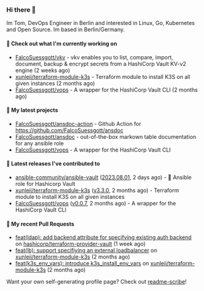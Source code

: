 ### Hi there 👋

Im Tom, DevOps Engineer in Berlin and interested in Linux, Go, Kubernetes and Open Source.
Im based in Berlin/Germany.

#### 👷 Check out what I'm currently working on

- [FalcoSuessgott/vkv](https://github.com/FalcoSuessgott/vkv) - vkv enables you to list, compare, import, document, backup &amp; encrypt secrets from a HashiCorp Vault KV-v2 engine (2 weeks ago)
- [xunleii/terraform-module-k3s](https://github.com/xunleii/terraform-module-k3s) - Terraform module to install K3S on all given instances (2 months ago)
- [FalcoSuessgott/vops](https://github.com/FalcoSuessgott/vops) - A wrapper for the HashiCorp Vault CLI (2 months ago)

#### 🌱 My latest projects

- [FalcoSuessgott/ansdoc-action](https://github.com/FalcoSuessgott/ansdoc-action) - Github Action for https://github.com/FalcoSuessgott/ansdoc
- [FalcoSuessgott/ansdoc](https://github.com/FalcoSuessgott/ansdoc) - out-of-the-box markown table documentation for any ansible role
- [FalcoSuessgott/vops](https://github.com/FalcoSuessgott/vops) - A wrapper for the HashiCorp Vault CLI

#### 🔭 Latest releases I've contributed to

- [ansible-community/ansible-vault](https://github.com/ansible-community/ansible-vault) ([2023.08.01](https://github.com/ansible-community/ansible-vault/releases/tag/2023.08.01), 2 days ago) - :key: Ansible role for Hashicorp Vault
- [xunleii/terraform-module-k3s](https://github.com/xunleii/terraform-module-k3s) ([v3.3.0](https://github.com/xunleii/terraform-module-k3s/releases/tag/v3.3.0), 2 months ago) - Terraform module to install K3S on all given instances
- [FalcoSuessgott/vops](https://github.com/FalcoSuessgott/vops) ([v0.0.7](https://github.com/FalcoSuessgott/vops/releases/tag/v0.0.7), 2 months ago) - A wrapper for the HashiCorp Vault CLI

#### 🔨 My recent Pull Requests

- [feat(ldap): add backend attribute for specifying existing auth backend](https://github.com/hashicorp/terraform-provider-vault/pull/1951) on [hashicorp/terraform-provider-vault](https://github.com/hashicorp/terraform-provider-vault) (1 week ago)
- [feat(lb): support specifiying an external loadbalancer](https://github.com/xunleii/terraform-module-k3s/pull/126) on [xunleii/terraform-module-k3s](https://github.com/xunleii/terraform-module-k3s) (2 months ago)
- [feat(k3s_env_vars): introduce k3s_install_env_vars](https://github.com/xunleii/terraform-module-k3s/pull/124) on [xunleii/terraform-module-k3s](https://github.com/xunleii/terraform-module-k3s) (2 months ago)

Want your own self-generating profile page? Check out [readme-scribe](https://github.com/muesli/readme-scribe)!